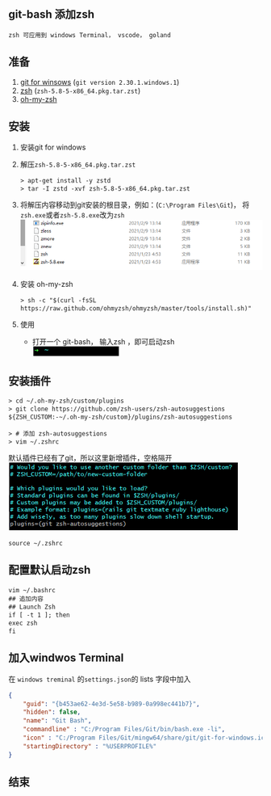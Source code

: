 ## git-bash 添加zsh

`zsh 可应用到 windows Terminal， vscode， goland`

## 准备

1. [git for winsows](https://git-scm.com/)  (`git version 2.30.1.windows.1`)
2. [zsh](https://packages.msys2.org/package/zsh?repo=msys&variant=x86_64) (`zsh-5.8-5-x86_64.pkg.tar.zst`)
3. [oh-my-zsh](https://ohmyz.sh/#install)

## 安装

1. 安装git for windows

2. 解压`zsh-5.8-5-x86_64.pkg.tar.zst` 

   ```shell
   > apt-get install -y zstd
   > tar -I zstd -xvf zsh-5.8-5-x86_64.pkg.tar.zst
   ```

3. 将解压内容移动到git安装的根目录，例如：(`C:\Program Files\Git`)， 将`zsh.exe`或者`zsh-5.8.exe`改为`zsh`
![](https://github.com/StinkyPeach/markdown-doc/raw/main/images/git-bash-add-zsh/image-20210308140626782.png)

4. 安装 oh-my-zsh

   ```shell
   > sh -c "$(curl -fsSL https://raw.github.com/ohmyzsh/ohmyzsh/master/tools/install.sh)"
   ```


5. 使用

   - 打开一个 git-bash， 输入zsh ，即可启动zsh
![](https://github.com/StinkyPeach/markdown-doc/raw/main/images/git-bash-add-zsh/image-20210308141013279.png)

## 安装插件

```shell
> cd ~/.oh-my-zsh/custom/plugins
> git clone https://github.com/zsh-users/zsh-autosuggestions ${ZSH_CUSTOM:-~/.oh-my-zsh/custom}/plugins/zsh-autosuggestions

> # 添加 zsh-autosuggestions
> vim ~/.zshrc
```

默认插件已经有了git，所以这里新增插件，空格隔开
![](https://github.com/StinkyPeach/markdown-doc/raw/main/images/git-bash-add-zsh/image-20210308141439420.png)

```shell
source ~/.zshrc
```

## 配置默认启动zsh

```shell
vim ~/.bashrc
## 追加内容
## Launch Zsh
if [ -t 1 ]; then
exec zsh
fi
```

## 加入windwos Terminal

在 `windows treminal` 的`settings.json`的 lists 字段中加入

```json
{
	"guid": "{b453ae62-4e3d-5e58-b989-0a998ec441b7}",
	"hidden": false,
	"name": "Git Bash",
	"commandline" : "C:/Program Files/Git/bin/bash.exe -li",
	"icon" : "C:/Program Files/Git/mingw64/share/git/git-for-windows.ico",
	"startingDirectory" : "%USERPROFILE%"
}
```

## 结束